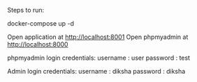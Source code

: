 Steps to run:


docker-compose up -d

Open application at [http://localhost:8001](http://localhost:8001)
Open phpmyadmin at [http://localhost:8000](http://localhost:8000)


phpmyadmin login credentials: 
username : user
password : test

Admin login credentials: 
username : diksha
password : diksha
